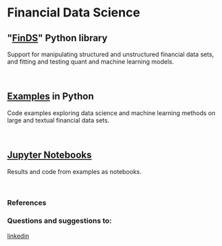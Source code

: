 # Financial Data Science

## "[FinDS](finds)" Python library

Support for manipulating structured and unstructured financial data sets,
and fitting and testing quant and machine learning models.

&nbsp;

## [Examples](examples) in Python

Code examples exploring data science and machine learning methods
on large and textual financial data sets.

&nbsp;

## [Jupyter Notebooks](https://github.com/terence-lim/data-science-notebooks)

Results and code from examples as notebooks.

&nbsp;

### References




### Questions and suggestions to:
[linkedin](https://www.linkedin.com/in/terencelim)
